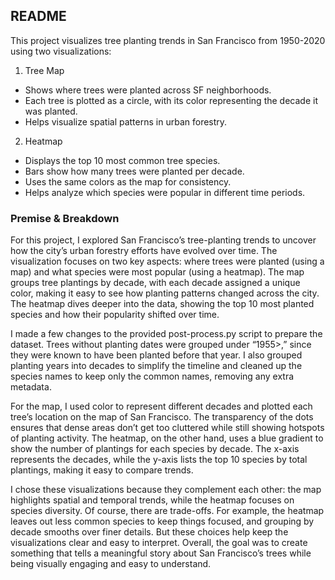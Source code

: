## README
This project visualizes tree planting trends in San Francisco from 1950-2020 using two visualizations:
1. Tree Map
  - Shows where trees were planted across SF neighborhoods.
  - Each tree is plotted as a circle, with its color representing the decade it was planted.
  - Helps visualize spatial patterns in urban forestry.

2. Heatmap
  - Displays the top 10 most common tree species.
  - Bars show how many trees were planted per decade.
  - Uses the same colors as the map for consistency.
  - Helps analyze which species were popular in different time periods.

### Premise & Breakdown
For this project, I explored San Francisco’s tree-planting trends to 
uncover how the city’s urban forestry efforts have evolved over time. The 
visualization focuses on two key aspects: where trees were planted (using a map) 
and what species were most popular (using a heatmap). The map groups tree 
plantings by decade, with each decade assigned a unique color, making it easy to 
see how planting patterns changed across the city. The heatmap dives deeper into 
the data, showing the top 10 most planted species and how their popularity shifted 
over time. 

I made a few changes to the provided post-process.py script to prepare the 
dataset. Trees without planting dates were grouped under “1955>,” since they were 
known to have been planted before that year. I also grouped planting years into 
decades to simplify the timeline and cleaned up the species names to keep only the 
common names, removing any extra metadata. 

For the map, I used color to represent different decades and plotted each 
tree’s location on the map of San Francisco. The transparency of the dots ensures 
that dense areas don’t get too cluttered while still showing hotspots of planting 
activity. The heatmap, on the other hand, uses a blue gradient to show the number 
of plantings for each species by decade. The x-axis represents the decades, while 
the y-axis lists the top 10 species by total plantings, making it easy to compare 
trends. 

I chose these visualizations because they complement each other: the map 
highlights spatial and temporal trends, while the heatmap focuses on species 
diversity. Of course, there are trade-offs. For example, the heatmap leaves out less common species to keep things focused, and grouping by decade smooths over finer details. But these choices help keep the visualizations clear and easy to 
interpret. Overall, the goal was to create something that tells a meaningful story 
about San Francisco’s trees while being visually engaging and easy to understand. 
